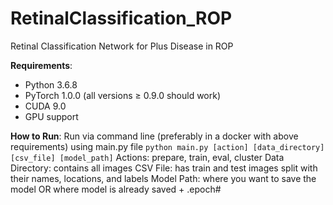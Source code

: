 # RetinalClassification_ROP

Retinal Classification Network for Plus Disease in ROP

**Requirements**: 
- Python 3.6.8
- PyTorch 1.0.0 (all versions ≥ 0.9.0 should work)
- CUDA 9.0
- GPU support

**How to Run**:
Run via command line (preferably in a docker with above requirements) using main.py file
`python main.py [action] [data_directory] [csv_file] [model_path]`
Actions: prepare, train, eval, cluster
Data Directory: contains all images
CSV File: has train and test images split with their names, locations, and labels
Model Path: where you want to save the model OR where model is already saved + .epoch#